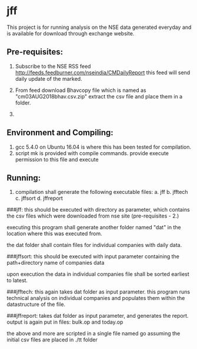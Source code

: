# jff

This project is for running analysis on the NSE data generated everyday and
is available for download through exchange website.

## Pre-requisites:
  1. Subscribe to the NSE RSS feed
    http://feeds.feedburner.com/nseindia/CMDailyReport
    this feed will send daily update of the marked.

  2. From feed download Bhavcopy file which is named as "cm03AUG2018bhav.csv.zip"
    extract the csv file and place them in a folder.

  3.

## Environment and Compiling:
  1. gcc 5.4.0 on Ubuntu 16.04 is where this has been tested for compilation.
  2. script mk is provided with compile commands. provide execute permission to
     this file and execute

## Running:
  1. compilation shall generate the following executable files:
    a. jff
    b. jfftech
    c. jffsort
    d. jffreport

###jff:
  this should be executed with directory as parameter, which contains the csv
  files which were downloaded from nse site (pre-requisites - 2.)

  executing this program shall generate another folder named "dat" in the
  location where this was executed from.

  the dat folder shall contain files for individual companies with daily
  data.

###jffsort:
  this should be executed with input parameter containing the path+directory
  name of companies data

  upon execution the data in individual companies file shall be sorted earliest
  to latest.

###jfftech:
  this again takes dat folder as input parameter. this program runs technical
  analysis on individual companies and populates them within the datastructure
  of the file.

###jffreport:
  takes dat folder as input parameter, and generates the report. output is
  again put in files: bulk.op and today.op

the above and more are scripted in a single file named go assuming the initial
csv files are placed in ./tt folder


